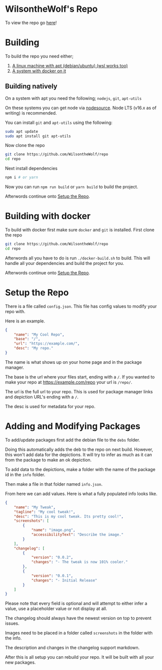 # WilsontheWolf's Repo
To view the repo go [here](https://wilsonthewolf.github.io/repo/)!

# Building
To build the repo you need either;
1. [A linux machine with apt (debian/ubuntu) (wsl works too)](#building-natively)
2. [A system with docker on it](#building-with-docker)

## Building natively
On a system with apt you need the following;
`nodejs`, `git`, `apt-utils`

On these systems you can get node via [nodesource](https://github.com/nodesource/distributions/blob/master/README.md#installation-instructions). Node LTS (v16.x as of writing) is recommended.

You can install `git` and `apt-utils` using the following:
```sh
sudo apt update 
sudo apt install git apt-utils
```
Now clone the repo
```sh
git clone https://github.com/WilsontheWolf/repo
cd repo
```

Next install dependencies
```sh
npm i # or yarn
```

Now you can run `npm run build` or `yarn build` to build the project.

Afterwords continue onto [Setup the Repo](#setup-the-repo).

# Building with docker
To build with docker first make sure `docker` and `git` is installed.
First clone the repo 
```sh
git clone https://github.com/WilsontheWolf/repo
cd repo
```
Afterwords all you have to do is run `./docker-build.sh` to build.
This will handle all your dependencies and build the project for you.

Afterwords continue onto [Setup the Repo](#setup-the-repo).

# Setup the Repo
There is a file called `config.json`.
This file has config values to modify your repo with.

Here is an example.
```json
{
    "name": "My Cool Repo",
    "base": "/",
    "url": "https://example.com/",
    "desc": "My repo."
}
```

The name is what shows up on your home page and in the package manager.

The base is the url where your files start, ending with a `/`. If you wanted to make your repo at https://example.com/repo your url is `/repo/`.

The url is the full url to your repo. This is used for package manager links and depiction URL's ending with a `/`.

The desc is used for metadata for your repo.

# Adding and Modifying Packages
To add/update packages first add the debian file to the `debs` folder.

Doing this automatically adds the deb to the repo on next build. However, this won't add data for the depictions. It will try to infer as much as it can from the package to make an ok depiction.

To add data to the depictions, make a folder with the name of the package id in the `info` folder.

Then make a file in that folder named `info.json`. 

From here we can add values. Here is what a fully populated info looks like. 
```json
{
    "name": "My Tweak",
    "tagline": "My cool tweak!",
    "desc": "This is my cool tweak. Its pretty cool!",
    "screenshots": [
        {
            "name": "image.png",
            "accessibilityText": "Describe the image."
        }
    ],
    "changelog": [
        {
            "version": "0.0.2",
            "changes": "- The tweak is now 101% cooler."
        },
        {
            "version": "0.0.1",
            "changes": "- Initial Release"
        }
    ]
}
```

Please note that every field is optional and will attempt to either infer a value, use a placeholder value or not display at all.

The changelog should always have the newest version on top to prevent issues.

Images need to be placed in a folder called `screenshots` in the folder with the info. 

The description and changes in the changelog support markdown.

After this is all setup you can rebuild your repo. It will be built with all your new packages.